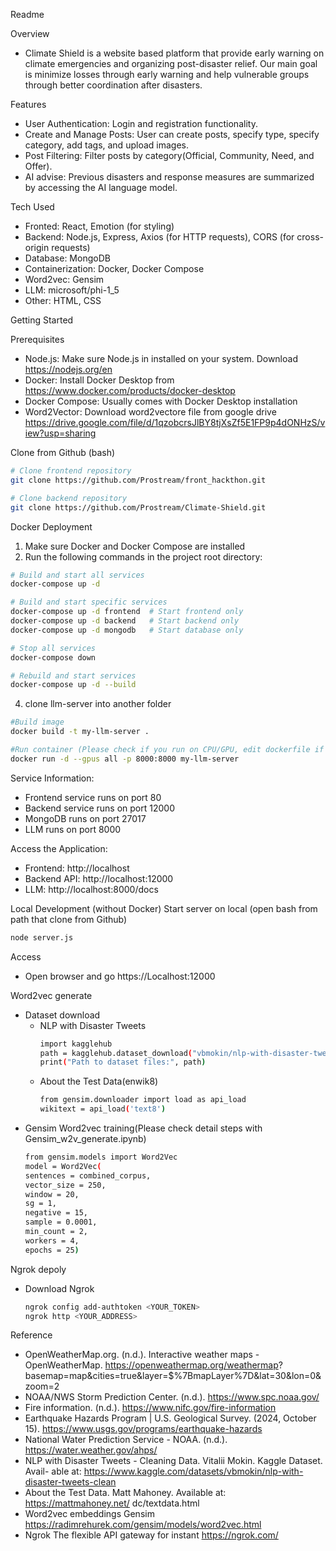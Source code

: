 Readme

Overview
- Climate Shield is a website based platform that provide early warning on climate emergencies and organizing post-disaster relief. Our main goal is minimize losses through early warning and help vulnerable groups through better coordination after disasters.   

Features
- User Authentication: Login and registration functionality.
- Create and Manage Posts: User can create posts, specify type, specify category, add tags, and upload images.
- Post Filtering: Filter posts by category(Official, Community, Need, and Offer).
- AI advise: Previous disasters and response measures are summarized by accessing the AI language model.

Tech Used
- Fronted: React, Emotion (for styling)
- Backend: Node.js, Express, Axios (for HTTP requests), CORS (for cross-origin requests)
- Database: MongoDB
- Containerization: Docker, Docker Compose
- Word2vec: Gensim
- LLM: microsoft/phi-1_5 
- Other: HTML, CSS

Getting Started

Prerequisites
- Node.js: Make sure Node.js in installed on your system. Download https://nodejs.org/en 
- Docker: Install Docker Desktop from https://www.docker.com/products/docker-desktop
- Docker Compose: Usually comes with Docker Desktop installation
- Word2Vector: Download word2vectore file from google drive https://drive.google.com/file/d/1qzobcrsJlBY8tjXsZf5E1FP9p4dONHzS/view?usp=sharing

Clone from Github (bash)
```bash
# Clone frontend repository
git clone https://github.com/Prostream/front_hackthon.git

# Clone backend repository
git clone https://github.com/Prostream/Climate-Shield.git
```

Docker Deployment
1. Make sure Docker and Docker Compose are installed
2. Run the following commands in the project root directory:
```bash
# Build and start all services
docker-compose up -d

# Build and start specific services
docker-compose up -d frontend  # Start frontend only
docker-compose up -d backend   # Start backend only
docker-compose up -d mongodb   # Start database only

# Stop all services
docker-compose down

# Rebuild and start services
docker-compose up -d --build
```
4. clone llm-server into another folder
  ```bash
  #Build image
  docker build -t my-llm-server .

  #Run container (Please check if you run on CPU/GPU, edit dockerfile if necessary)
  docker run -d --gpus all -p 8000:8000 my-llm-server
  ```
 
Service Information:
- Frontend service runs on port 80
- Backend service runs on port 12000
- MongoDB runs on port 27017
- LLM runs on port 8000

Access the Application:
- Frontend: http://localhost
- Backend API: http://localhost:12000
- LLM: http://localhost:8000/docs


Local Development (without Docker)
Start server on local (open bash from path that clone from Github)
```bash
node server.js 
```

Access
- Open browser and go https://Localhost:12000 

Word2vec generate
  - Dataset download 
    - NLP with Disaster Tweets
      ```bash
      import kagglehub
      path = kagglehub.dataset_download("vbmokin/nlp-with-disaster-tweets-cleaning-data")
      print("Path to dataset files:", path)
      ```
    - About the Test Data(enwik8)
      ```bash
      from gensim.downloader import load as api_load
      wikitext = api_load('text8')
      ```
  - Gensim Word2vec training(Please check detail steps with Gensim_w2v_generate.ipynb)
    ```bash
    from gensim.models import Word2Vec
    model = Word2Vec(
    sentences = combined_corpus,    
    vector_size = 250,      
    window = 20,       
    sg = 1,            
    negative = 15,
    sample = 0.0001,     
    min_count = 2,        
    workers = 4,         
    epochs = 25)
    ```
Ngrok depoly
  - Download Ngrok
    ```bash
    ngrok config add-authtoken <YOUR_TOKEN>
    ngrok http <YOUR_ADDRESS>
    ```


Reference
- OpenWeatherMap.org. (n.d.). Interactive weather maps - OpenWeatherMap. https://openweathermap.org/weathermap?    
  basemap=map&cities=true&layer=$%7BmapLayer%7D&lat=30&lon=0&zoom=2
- NOAA/NWS Storm Prediction Center. (n.d.). https://www.spc.noaa.gov/
- Fire information. (n.d.). https://www.nifc.gov/fire-information
- Earthquake Hazards Program | U.S. Geological Survey. (2024, October 15). https://www.usgs.gov/programs/earthquake-hazards
- National Water Prediction Service - NOAA. (n.d.). https://water.weather.gov/ahps/
- NLP with Disaster Tweets - Cleaning Data. Vitalii Mokin. Kaggle Dataset. Avail-
able at: https://www.kaggle.com/datasets/vbmokin/nlp-with-disaster-tweets-clean
- About the Test Data. Matt Mahoney. Available at: https://mattmahoney.net/
dc/textdata.html
- Word2vec embeddings Gensim https://radimrehurek.com/gensim/models/word2vec.html
- Ngrok The flexible API gateway for instant https://ngrok.com/
